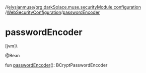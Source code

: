 //[elysianmuse](../../../index.md)/[org.darkSolace.muse.securityModule.configuration](../index.md)
/[WebSecurityConfiguration](index.md)/[passwordEncoder](password-encoder.md)

# passwordEncoder

[jvm]\

@Bean

fun [passwordEncoder](password-encoder.md)(): BCryptPasswordEncoder
